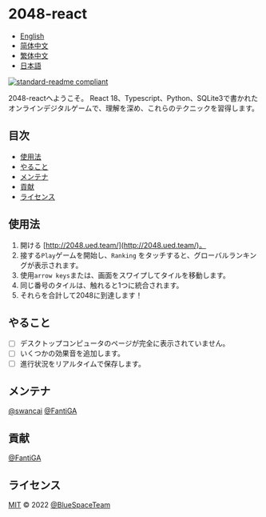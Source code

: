 # 2048-react

- [English](README.md)
- [简体中文](README.zh-CN.md)
- [繁体中文](README.zh-TW.md)
- [日本語](README.ja.md)

[![standard-readme compliant](https://img.shields.io/badge/standard--readme-OK-green.svg?style=flat-square)](https://github.com/RichardLitt/standard-readme)

2048-reactへようこそ。 React 18、Typescript、Python、SQLite3で書かれたオンラインデジタルゲームで、理解を深め、これらのテクニックを習得します。

## 目次

-   [使用法](#使用法)
-   [やること](#やること)
-   [メンテナ](#メンテナ)
-   [貢献](#貢献)
-   [ライセンス](#ライセンス)

## 使用法

1.  開ける [http://2048.ued.team/](http://2048.ued.team/)。
2.  接する`Play`ゲームを開始し、`Ranking` をタッチすると、グローバルランキングが表示されます。
3.  使用`arrow keys`または、画面をスワイプしてタイルを移動します。
4.  同じ番号のタイルは、触れると1つに統合されます。
5.  それらを合計して2048に到達します！

## やること

-   [ ] デスクトップコンピュータのページが完全に表示されていません。
-   [ ] いくつかの効果音を追加します。
-   [ ] 進行状況をリアルタイムで保存します。

## メンテナ

[@swancai](https://github.com/swancai)
[@FantiGA](https://github.com/FantiGA)

## 貢献

[@FantiGA](https://github.com/FantiGA)

## ライセンス

[MIT](LICENSE)  © 2022 [@BlueSpaceTeam](https://github.com/BlueSpaceTeam)

